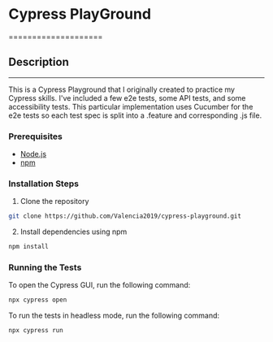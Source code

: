 # Cypress PlayGround

====================

## Description

---------------

This is a Cypress Playground that I originally created to practice my Cypress skills. I've included a few e2e tests, some API tests, and some accessibility tests. This particular implementation uses Cucumber for the e2e tests so each test spec is split into a .feature and corresponding .js file.

### Prerequisites

- [Node.js](https://nodejs.org/en/download/)
- [npm](https://www.npmjs.com/)

### Installation Steps

1. Clone the repository

```bash
git clone https://github.com/Valencia2019/cypress-playground.git
```

2. Install dependencies using npm

```bash
npm install
```

### Running the Tests

To open the Cypress GUI, run the following command:

```bash
npx cypress open
```

To run the tests in headless mode, run the following command:

```bash
npx cypress run
```
